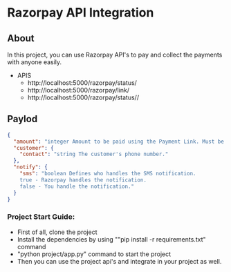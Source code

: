 # Razorpay API Integration


## About

In this project, you can use Razorpay API's to pay and collect the payments with anyone easily.

- APIS
    - http://localhost:5000/razorpay/status/
    - http://localhost:5000/razorpay/link/
    - http://localhost:5000/razorpay/status/<id>/

## Paylod

```json
{
  "amount": "integer Amount to be paid using the Payment Link. Must be in the smallest unit of the currency. For example, if you want to receive a payment of ₹300.00, you must enter the value 30000.",
  "customer": {
    "contact": "string The customer's phone number."
  },
  "notify": {
    "sms": "boolean Defines who handles the SMS notification.
    true - Razorpay handles the notification.
    false - You handle the notification."
  }
}
```

### Project Start Guide:

- First of all, clone the project
- Install the dependencies by using ""pip install -r requirements.txt" command
- "python project/app.py" command to start the project
- Then you can use the project api's and integrate in your project as well.
